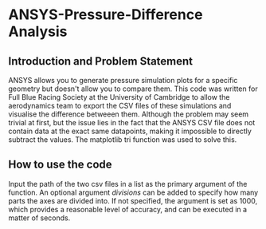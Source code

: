 # ANSYS-Pressure-Difference Analysis

## Introduction and Problem Statement

ANSYS allows you to generate pressure simulation plots for a specific geometry but doesn't allow you to compare them. This code was written for Full Blue Racing Society at the University of Cambridge to allow the aerodynamics team to export the CSV files of these simulations and visualise the difference betweeen them. Although the problem may seem trivial at first, but the issue lies in the fact that the ANSYS CSV file does not contain data at the exact same datapoints, making it impossible to directly subtract the values. The matplotlib tri function was used to solve this.

## How to use the code
Input the path of the two csv files in a list as the primary argument of the function. An optional argument *divisions* can be added to specify how many parts the axes are divided into. If not specified, the argument is set as 1000, which provides a reasonable level of accuracy, and can be executed in a matter of seconds.
